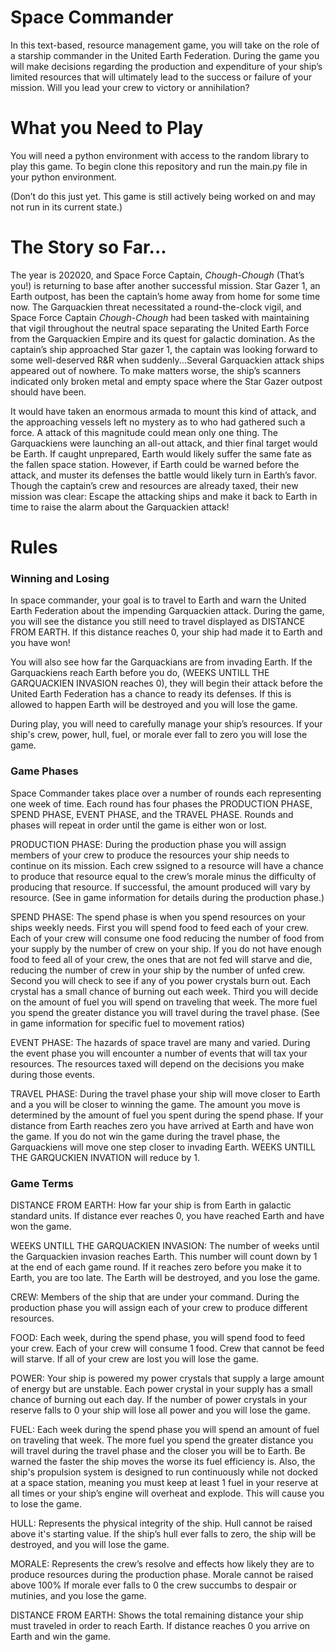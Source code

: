 
# Space Commander

In this text-based, resource management game, you will take on the role of a starship commander in the United Earth Federation. During the game you will make decisions regarding the production and expenditure of your ship’s limited resources that will ultimately lead to the success or failure of your mission. Will you lead your crew to victory or annihilation? 

# What you Need to Play

You will need a python environment with access to the random library to play this game.
To begin clone this repository and run the main.py file in your python environment.

(Don’t do this just yet. This game is still actively being worked on and may not run in its current state.)

# The Story so Far...

The year is 202020, and Space Force Captain, *Chough-Chough* (That’s you!) is returning to base after another successful mission. Star Gazer 1, an Earth outpost, has been the captain’s home away from home for some time now. The Garquackien threat necessitated a round-the-clock vigil, and Space Force Captain *Chough-Chough* had been tasked with maintaining that vigil throughout the neutral space separating the United Earth Force from the Garquackien Empire and its quest for galactic domination. As the captain’s ship approached Star gazer 1, the captain was looking forward to some well-deserved R&R when suddenly...Several Garquackien attack ships appeared out of nowhere. To make matters worse, the ship’s scanners indicated only broken metal and empty space where the Star Gazer outpost should have been. 

It would have taken an enormous armada to mount this kind of attack, and the approaching vessels left no mystery as to who had gathered such a force. A attack of this magnitude could mean only one thing. The Garquackiens were launching an all-out attack, and thier final target would be Earth. If caught unprepared, Earth would likely suffer the same fate as the fallen space station. However, if Earth could be warned before the attack, and muster its defenses the battle would likely turn in Earth’s favor. Though the captain’s crew and resources are already taxed, their new mission was clear: Escape the attacking ships and make it back to Earth in time to raise the alarm about the Garquackien attack!

# Rules

### Winning and Losing

In space commander, your goal is to travel to Earth and warn the United Earth Federation about the impending Garquackien attack. During the game, you will see the distance you still need to travel displayed as DISTANCE FROM EARTH. If this distance reaches 0, your ship had made it to Earth and you have won!

You will also see how far the Garquackians are from invading Earth. If the Garquackiens reach Earth before you do, (WEEKS UNTILL THE GARQUACKIEN INVASION reaches 0), they will begin their attack before the United Earth Federation has a chance to ready its defenses. If this is allowed to happen Earth will be destroyed and you will lose the game.

During play, you will need to carefully manage your ship’s resources. If your ship's crew, power, hull, fuel, or morale ever fall to zero you will lose the game.

### Game Phases

Space Commander takes place over a number of rounds each representing one week of time. Each round has four phases the PRODUCTION PHASE, SPEND PHASE, EVENT PHASE, and the TRAVEL PHASE. Rounds and phases will repeat in order until the game is either won or lost. 

PRODUCTION PHASE: During the production phase you will assign members of your crew to produce the resources your ship needs to continue on its mission. Each crew ssigned to a resource will have a chance to produce that resource equal to the crew’s morale minus the difficulty of producing that resource. If successful, the amount produced will vary by resource. (See in game information for details during the production phase.) 

SPEND PHASE: The spend phase is when you spend resources on your ships weekly needs. First you will spend food to feed each of your crew. Each of your crew will consume one food reducing the number of food from your supply by the number of crew on your ship. If you do not have enough food to feed all of your crew, the ones that are not fed will starve and die, reducing the number of crew in your ship by the number of unfed crew. Second you will check to see if any of you power crystals burn out. Each crystal has a small chance of burning out each week. Third you will decide on the amount of fuel you will spend on traveling that week. The more fuel you spend the greater distance you will travel during the travel phase. (See in game information for specific fuel to movement ratios)

EVENT PHASE: The hazards of space travel are many and varied. During the event phase you will encounter a number of events that will tax your resources. The resources taxed will depend on the decisions you make during those events.

TRAVEL PHASE: During the travel phase your ship will move closer to Earth and a you will be closer to winning the game. The amount you move is determined by the amount of fuel you spent during the spend phase. If your distance from Earth reaches zero you have arrived at Earth and have won the game. If you do not win the game during the travel phase, the Garquackiens will move one step closer to invading Earth. WEEKS UNTILL THE GARQUCKIEN INVATION will reduce by 1.

### Game Terms

DISTANCE FROM EARTH: How far your ship is from Earth in galactic standard units. If distance ever reaches 0, you have reached Earth and have won the game.
   
WEEKS UNTILL THE GARQUACKIEN INVASION: The number of weeks until the Garquackien invasion reaches 
Earth. This number will count down by 1 at the end of each game round. If it reaches zero before you make it to Earth, you are too late. The Earth will be destroyed, and you lose the game.

CREW: Members of the ship that are under your command. During the production phase you will assign each of your crew to produce different resources.
    
FOOD: Each week, during the spend phase, you will spend food to feed your crew. Each of your crew will consume 1 food. Crew that cannot be feed will starve. If all of your crew are lost you will lose the game.
          
POWER: Your ship is powered my power crystals that supply a large amount of energy but are unstable. Each power crystal in your supply has a small chance of burning out each day. If the number of power crystals in your reserve falls to 0 your ship will lose all power and you will lose the game.
    
FUEL: Each week during the spend phase you will spend an amount of fuel on traveling that week. The more fuel you spend the greater distance you will travel during the travel phase and the closer you will be to Earth. Be warned the faster the ship moves the worse its fuel efficiency is. Also, the ship's propulsion system is designed to run continuously while not docked at a space station, meaning you must keep at least 1 fuel in your reserve at all times or your ship’s engine will overheat and explode. This will cause you to lose the game.
    
HULL: Represents the physical integrity of the ship. Hull cannot be raised above it's starting value. If the ship’s hull ever falls to zero, the ship will be destroyed, and you will lose the game.
    
MORALE: Represents the crew’s resolve and effects how likely they are to produce resources during the production phase. Morale cannot be raised above 100% If morale ever falls to 0 the crew succumbs to despair or mutinies, and you lose the game.

DISTANCE FROM EARTH: Shows the total remaining distance your ship must traveled in order to reach Earth.
If distance reaches 0 you arrive on Earth and win the game.

